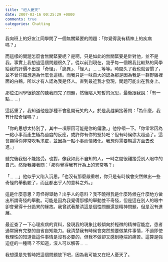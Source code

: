 ```yaml
---
title: "杞人憂天"
date: 2007-03-16 00:25:29 +0800
comments: true
categories: Chatting
---
```


我向班上的好友江同學問了一個無關緊要的問題：「你覺得我有精神上的疾病嗎？」<br /><br />而這樣的問題怎麼會無關緊要呢？是啊，只是如此的無關緊要是針對他，並不是我。事實上我想過這個問題很久了。從以前到現在，幾乎每一個跟我比較熟的同學給我的評價不出是「奇怪」、「詭異」、「怪人」﹍﹍等等。時間久了我也就習慣了，並不曾仔細想過為什麼會這樣。而我只是一味自大的認為那是因為我是一群野雞裡面的白鶴，所以才有人認為我是怪人。直到最近我才發現，問題可能出在我身上。<br /><br />那位江同學很鎮定的聽我問完了問題，然後陷入短暫的沉思，最後跟我說：「有一點﹍﹍」<br /><br />這話重了，我知道他是那種不會亂開玩笑的人。於是我趕緊接著問：「為什麼，我有什麼奇怪嗎？」<br /><br />「你的思想太特別了，其中一項原因可能是你的偏激，」他停頓一下。「你常常因為一點小事而產生極為過度的反應，或許你有你的堅持吧？但有時候你太超過了。這會顯得你非常吹毛求疵，並因為一點小事而情緒化。我想你需要朝這方面去改進。」<br /><br />聽完後我很不能接受。也對，像我如此不自知的人，一時之間很難接受別人眼中的自己。然後我接著問：「那你覺得我有行為上的異常嗎？」<br /><br />「﹍﹍」他似乎又陷入沉思。「也沒有那麼嚴重啦，你只是有時候會突然做出一些奇怪的舉動罷了，而且都出乎人的意料之外。」<br /><br />這是什麼意思？奇怪得舉動？出乎人的意料？我不曉得我是什麼時候在什麼地方做出所謂奇怪的舉動。可能是因為我覺得那樣的舉動並不奇怪，但是這在別人的眼中卻會覺得十分詭異的緣故。我曾試著釐清這是個性問題還是精神問題，但是沒有進展。<br /><br />最近查了一下心理疾病的資料，發現我的現象比較傾向於輕微的精神官能症，患者通常擁有完整的自省自知能力。我清楚我有時候會突然想要做某件事情，不過即使我理性的知道做這件事情是沒有必要的，但我不做卻又感到極端的痛苦。這算是強迫症的一種嗎？不知道，沒人可以解答﹍﹍<br /><br />我想還是先暫時把這個問題放下吧，因為我可能又在杞人憂天了。<br />
